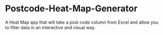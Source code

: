 # Postcode-Heat-Map-Generator
A Heat Map app that will take a post code column from Excel and allow you to filter data in an interactive and visual way.
